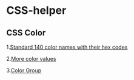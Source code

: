 # CSS-helper

## CSS Color
1.[Standard 140 color names with their hex codes](https://www.w3schools.com/colors/colors_names.asp)

2.[More color values](https://www.w3schools.com/colors/colors_hex.asp)

3.[Color Group](https://www.w3schools.com/colors/colors_groups.asp)

